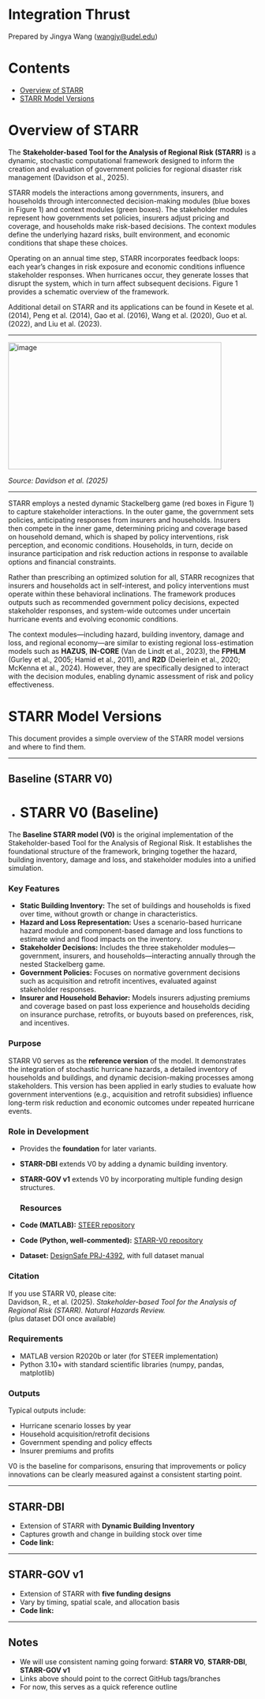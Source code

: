 # Integration Thrust

Prepared by Jingya Wang (wangjy@udel.edu)

# Contents
 - [Overview of STARR](#STARR)
 - [STARR Model Versions](#versions)

# Overview of STARR

The **Stakeholder-based Tool for the Analysis of Regional Risk (STARR)** is a dynamic, stochastic computational framework designed to inform the creation and evaluation of government policies for regional disaster risk management (Davidson et al., 2025).  

STARR models the interactions among governments, insurers, and households through interconnected decision-making modules (blue boxes in Figure 1) and context modules (green boxes). The stakeholder modules represent how governments set policies, insurers adjust pricing and coverage, and households make risk-based decisions. The context modules define the underlying hazard risks, built environment, and economic conditions that shape these choices.  

Operating on an annual time step, STARR incorporates feedback loops: each year’s changes in risk exposure and economic conditions influence stakeholder responses. When hurricanes occur, they generate losses that disrupt the system, which in turn affect subsequent decisions. Figure 1 provides a schematic overview of the framework.  

Additional detail on STARR and its applications can be found in Kesete et al. (2014), Peng et al. (2014), Gao et al. (2016), Wang et al. (2020), Guo et al. (2022), and Liu et al. (2023).  

---

<img width="432" height="258" alt="image" src="https://github.com/user-attachments/assets/dc21d915-c984-412c-827a-20283166d4a0" />

*Source: Davidson et al. (2025)*

---

STARR employs a nested dynamic Stackelberg game (red boxes in Figure 1) to capture stakeholder interactions. In the outer game, the government sets policies, anticipating responses from insurers and households. Insurers then compete in the inner game, determining pricing and coverage based on household demand, which is shaped by policy interventions, risk perception, and economic conditions. Households, in turn, decide on insurance participation and risk reduction actions in response to available options and financial constraints.  

Rather than prescribing an optimized solution for all, STARR recognizes that insurers and households act in self-interest, and policy interventions must operate within these behavioral inclinations. The framework produces outputs such as recommended government policy decisions, expected stakeholder responses, and system-wide outcomes under uncertain hurricane events and evolving economic conditions.  

The context modules—including hazard, building inventory, damage and loss, and regional economy—are similar to existing regional loss-estimation models such as **HAZUS**, **IN-CORE** (Van de Lindt et al., 2023), the **FPHLM** (Gurley et al., 2005; Hamid et al., 2011), and **R2D** (Deierlein et al., 2020; McKenna et al., 2024). However, they are specifically designed to interact with the decision modules, enabling dynamic assessment of risk and policy effectiveness.
# STARR Model Versions

This document provides a simple overview of the STARR model versions and where to find them.  

---

## Baseline (STARR V0)
- # STARR V0 (Baseline)

The **Baseline STARR model (V0)** is the original implementation of the Stakeholder-based Tool for the Analysis of Regional Risk. It establishes the foundational structure of the framework, bringing together the hazard, building inventory, damage and loss, and stakeholder modules into a unified simulation.  

### Key Features
- **Static Building Inventory:** The set of buildings and households is fixed over time, without growth or change in characteristics.  
- **Hazard and Loss Representation:** Uses a scenario-based hurricane hazard module and component-based damage and loss functions to estimate wind and flood impacts on the inventory.  
- **Stakeholder Decisions:** Includes the three stakeholder modules—government, insurers, and households—interacting annually through the nested Stackelberg game.  
- **Government Policies:** Focuses on normative government decisions such as acquisition and retrofit incentives, evaluated against stakeholder responses.  
- **Insurer and Household Behavior:** Models insurers adjusting premiums and coverage based on past loss experience and households deciding on insurance purchase, retrofits, or buyouts based on preferences, risk, and incentives.  

### Purpose
STARR V0 serves as the **reference version** of the model. It demonstrates the integration of stochastic hurricane hazards, a detailed inventory of households and buildings, and dynamic decision-making processes among stakeholders. This version has been applied in early studies to evaluate how government interventions (e.g., acquisition and retrofit subsidies) influence long-term risk reduction and economic outcomes under repeated hurricane events.  

### Role in Development
- Provides the **foundation** for later variants.  
- **STARR-DBI** extends V0 by adding a dynamic building inventory.  
- **STARR-GOV v1** extends V0 by incorporating multiple funding design structures.

  ### Resources

- **Code (MATLAB):** [STEER repository](https://github.com/CHEER-Hub/STEER)  
- **Code (Python, well-commented):** [STARR-V0 repository](https://github.com/CHEER-Hub/STARR-V0)  
- **Dataset:** [DesignSafe PRJ-4392](https://www.designsafe-ci.org/data/browser/projects/PRJ-4392/workdir/%2FIntegration%2FSTARR_V0), with full dataset manual  

### Citation
If you use STARR V0, please cite:  
Davidson, R., et al. (2025). *Stakeholder-based Tool for the Analysis of Regional Risk (STARR).* *Natural Hazards Review.*  
(plus dataset DOI once available)

### Requirements
- MATLAB version R2020b or later (for STEER implementation)  
- Python 3.10+ with standard scientific libraries (numpy, pandas, matplotlib)  

### Outputs
Typical outputs include:  
- Hurricane scenario losses by year  
- Household acquisition/retrofit decisions  
- Government spending and policy effects  
- Insurer premiums and profits  

V0 is the baseline for comparisons, ensuring that improvements or policy innovations can be clearly measured against a consistent starting point.


---

## STARR-DBI
- Extension of STARR with **Dynamic Building Inventory**  
- Captures growth and change in building stock over time  
- **Code link:**   

---

## STARR-GOV v1
- Extension of STARR with **five funding designs**  
- Vary by timing, spatial scale, and allocation basis  
- **Code link:**  

---

## Notes
- We will use consistent naming going forward: **STARR V0**, **STARR-DBI**, **STARR-GOV v1**  
- Links above should point to the correct GitHub tags/branches  
- For now, this serves as a quick reference outline
